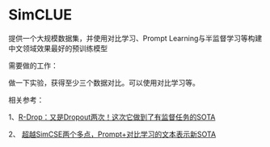 # SimCLUE
提供一个大规模数据集，并使用对比学习、Prompt Learning与半监督学习等构建中文领域效果最好的预训练模型

需要做的工作：

做一下实验，获得至少三个数据对比。可以使用对比学习等。

相关参考：

1、<a href='https://spaces.ac.cn/archives/8496'>R-Drop：又是Dropout两次！这次它做到了有监督任务的SOTA</a>

2、 <a href='https://mp.weixin.qq.com/s/Ttcxna3qa1ym1U__jmnwbQ'>超越SimCSE两个多点，Prompt+对比学习的文本表示新SOTA</a>

